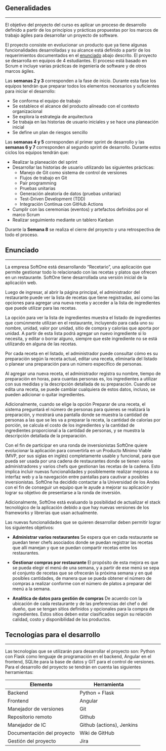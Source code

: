 ## Generalidades
---

El objetivo del proyecto del curso es aplicar un proceso de desarrollo definido a partir de los principios y prácticas propuestas por los marcos de trabajo ágiles para desarrollar un proyecto de software. 

El proyecto consiste en evolucionar un producto que ya tiene algunas funcionalidades desarrolladas y su alcance está definido a partir de los requerimientos documentados en el [enunciado](/mt2_procesos_guias_proyecto/#enunciado) abajo descrito. El proyecto se desarrolla en equipos de 4 estudiantes. El proceso está basado en Scrum e incluye varias prácticas de ingeniería de software y de otros marcos ágiles.

Las **semanas 2 y 3** corresponden a la fase de inicio. Durante esta fase los equipos tendrán que preparar todos los elementos necesarios y suficientes para iniciar el desarrollo: 

- Se conforma el equipo de trabajo
- Se establece el alcance del producto alineado con el contexto organizacional
- Se explora la estrategia de arquitectura
- Se trabaja en las historias de usuario iniciales y se hace una planeación inicial
- Se define un plan de riesgos sencillo
 
Las **semanas 4 y 5** corresponden al primer sprint de desarrollo y las **semanas 6 y 7** corresponden al segundo sprint de desarrollo. Durante estos ciclos los equipos tendrán que:

- Realizar la planeación del sprint
- Desarrollar las historias de usuario utilizando las siguientes prácticas:
  -  Manejo de Git como sistema de control de versiones
  -  Flujos de trabajo en Git
  -  Pair programming
  -  Pruebas unitarias
  -  Generación aleatoria de datos (pruebas unitarias)
  -  Test-Driven Development (TDD)
  -  Integración Continua con GitHub Actions
- Cumplir con las ceremonias (eventos) y artefactos definidos por el marco Scrum 
- Realizar seguimiento mediante un tablero Kanban

Durante la **Semana 8** se realiza el cierre del proyecto y una retrospectiva de todo el proceso.

## Enunciado
---

La empresa SoftOne está desarrollando “Recetario”, una aplicación que permite gestionar todo lo relacionado con las recetas y platos que ofrecen en un restaurante. SoftOne tiene desarrollada una versión inicial de la aplicación web. 

Luego de ingresar, al abrir la página principal, el administrador del restaurante puede ver la lista de recetas que tiene registradas, así como las opciones para agregar una nueva receta y acceder a la lista de ingredientes que puede utilizar para las recetas. 

La opción para ver la lista de ingredientes muestra el listado de ingredientes que comúnmente utilizan en el restaurante, incluyendo para cada uno su nombre, unidad, valor por unidad, sitio de compra y calorías que aporta por unidad. A partir de esta lista podrá agregar un nuevo ingrediente si lo necesita, y editar o borrar alguno, siempre que este ingrediente no se está utilizando en alguna de las recetas. 

Por cada receta en el listado, el administrador puede consultar cómo es su preparación según la receta actual, editar una receta, eliminarla del listado o planear una preparación para un número específico de personas. 

Al agregar una nueva receta, el administrador registra su nombre, tiempo de preparación en horas, para cuantas personas es, los ingredientes a utilizar con sus medidas y la descripción detallada de su preparación. Cuando se edita una receta, se puede cambiar cualquiera de estos datos, incluso, se pueden adicionar o quitar ingredientes. 

Adicionalmente, cuando se elige la opción Preparar de una receta, el sistema preguntará el número de personas para quienes se realizará la preparación, y mostrará una pantalla donde se muestra la cantidad de personas a las que se les va a preparar la receta, la cantidad de calorías por porción, se calcula el costo de los ingredientes y la cantidad de ingredientes proporcional a la cantidad de personas, y se muestra la descripción detallada de la preparación. 

Con el fin de participar en una ronda de inversionistas SoftOne quiere evolucionar la aplicación para convertirla en un Producto Mínimo Viable (MVP, por sus siglas en inglés) completamente usable y funcional, para que pueda ser usada por una cadena de restaurantes donde se tienen varios administradores y varios chefs que gestionan las recetas de la cadena. Esto implica incluir nuevas funcionalidades y posiblemente realizar mejoras a su interfaz web y a la navegación entre pantallas para cautivar a posibles inversionistas.  SoftOne ha decidido contactar a la Universidad de los Andes con el fin de conseguir un equipo que le ayude a mejorar su aplicación y lograr su objetivo de presentarse a la ronda de inversión.  

Adicionalmente, SoftOne está evaluando la posibilidad de actualizar el stack tecnológico de la aplicación debido a que hay nuevas versiones de los frameworks y librerías que usan actualmente.  

Las nuevas funcionalidades que se quieren desarrollar deben permitir lograr los siguientes objetivos:  

- **Administrar varios restaurantes**
Se espera que en cada restaurante se puedan tener chefs asociados donde se puedan registrar las recetas que allí manejan y que se puedan compartir recetas entre los restaurantes.  

- **Gestionar compras por restaurante**
El propósito de esta mejora es que se pueda elegir el menú de una semana, y a partir de ese menú se sepa el conjunto de recetas que se ofrecerán la próxima semana y en qué posibles cantidades, de manera que se pueda obtener el número de compras a realizar conforme con el número de platos a preparar del menú a la semana.  

- **Analítica de datos para gestión de compras**
De acuerdo con la ubicación de cada restaurante y de las preferencias del chef o del dueño, que se tengan sitios definidos y opcionales para la compra de ingredientes. Estos sitios deben estar clasificados según su relación calidad, costo y disponibilidad de los productos. 


## Tecnologías para el desarrollo 
---

Las tecnologías que se utilizarán para desarrollar el proyecto son: Python con Flask como lenguaje de programación en el backend, Angular en el frontend,  SQLite para la base de datos y GIT para el control de versiones. Para el desarrollo del proyecto se tendrán en cuenta las siguientes herramientas:

| Elemento                  | Herramienta |
| ------------------------- | ----------- |
| Backend                | Python + Flask |
| Frontend                  | Angular     |
| Manejador de versiones    | Git         |
| Repositorio remoto        | Github      |
| Manejador de IC    | Github (actions), Jenkins  |
| Documentación del proyecto     | Wiki de GitHub |
| Gestión del proyecto      | Jira |


